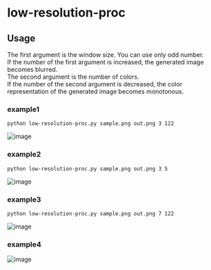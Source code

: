 # low-resolution-proc

## Usage
The first argument is the window size. You can use only odd number.\
If the number of the first argument is increased, the generated image becomes blurred.\
The second argument is the number of colors.\
If the number of the second argument is decreased, the color representation of the generated image becomes monotonous.

### example1 
```python low-resolution-proc.py sample.png out.png 3 122```

![image](https://user-images.githubusercontent.com/55880071/187933165-84ad6721-fbce-4e35-98ba-b90df5a74fc9.png)

### example2 
```python low-resolution-proc.py sample.png out.png 3 5```

![image](https://user-images.githubusercontent.com/55880071/187934007-7f6a2a6e-53bb-40ef-a279-f7e816459054.png)


### example3 
```python low-resolution-proc.py sample.png out.png 7 122```

![image](https://user-images.githubusercontent.com/55880071/187933751-b7370e3f-da2e-4168-b05b-a1aee5b79c18.png)

### example4
![image](https://user-images.githubusercontent.com/55880071/189097846-1e40533b-6701-432e-92e3-d447ab0d9aaf.png)
